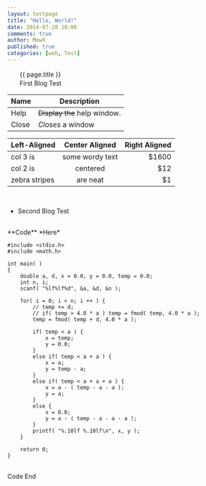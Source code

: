 ```yaml
---
layout: testpage
title: "Hello, World!"
date: 2014-07-28 10:00
comments: true
author: MewX
published: true
categories: [web, Test]
---
```

　　{{ page.title }}
　　  
　　First Blog Test
　　

| Name | Description          |
| ------------- | ----------- |
| Help      | ~~Display the~~ help window.|
| Close     | _Closes_ a window     |

| Left-Aligned  | Center Aligned  | Right Aligned |
| :------------ |:---------------:| -----:|
| col 3 is      | some wordy text | $1600 |
| col 2 is      | centered        |   $12 |
| zebra stripes | are neat        |    $1 |

<!-- more --><br>

* Second Blog Test

<br>
**Code** *Here*
<br>

<?prettify lang=c?>
    #include <stdio.h>
    #include <math.h>

    int main( )
    {
        double a, d, x = 0.0, y = 0.0, temp = 0.0;
        int n, i;
        scanf( "%lf%lf%d", &a, &d, &n );

        for( i = 0; i < n; i ++ ) {
            // temp += d;
            // if( temp > 4.0 * a ) temp = fmod( temp, 4.0 * a );
            temp = fmod( temp + d, 4.0 * a );

            if( temp < a ) {
                x = temp;
                y = 0.0;
            }
            else if( temp < a + a ) {
                x = a;
                y = temp - a;
            }
            else if( temp < a + a + a ) {
                x = a - ( temp - a - a );
                y = a;
            }
            else {
                x = 0.0;
                y = a - ( temp - a - a - a );
            }
            printf( "%.10lf %.10lf\n", x, y );
        }

        return 0;
    }

<br>
Code End
